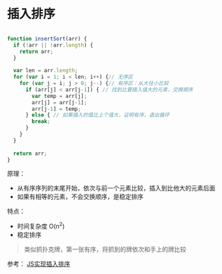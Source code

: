 # 插入排序
```javascript

function insertSort(arr) {
  if (!arr || !arr.length) {
    return arr;
  }
  
  var len = arr.length;
  for (var i = 1; i < len; i++) {// 无序区
    for (var j = i; j > 0; j--) {// 有序区：从大往小比较
      if (arr[j] < arr[j-1]) { // 找到比要插入值大的元素，交换顺序
        var temp = arr[j];
        arr[j] = arr[j-1];
        arr[j-1] = temp;
      } else { // 如果插入的值比上个值大，证明有序，退出循环
        break;
      }
    }
  }
  
  return arr;
}

```

原理：
* 从有序序列的末尾开始，依次与前一个元素比较，插入到比他大的元素后面
* 如果有相等的元素，不会交换顺序，是稳定排序

特点：
* 时间复杂度 O(n<sup>2</sup>)
* 稳定排序

> 类似抓扑克牌，第一张有序，将抓到的牌依次和手上的牌比较

参考：
[JS实现插入排序](https://segmentfault.com/a/1190000015489767)
